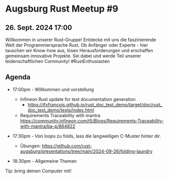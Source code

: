 # Augsburg Rust Meetup #9
## 26. Sept. 2024 17:00

Willkommen in unserer Rust-Gruppe! Entdecke mit uns die faszinierende Welt der Programmiersprache Rust. Ob Anfänger oder Experte - hier tauschen wir Know-how aus, lösen Herausforderungen und erschaffen gemeinsam innovative Projekte. Sei dabei und werde Teil unserer leidenschaftlichen Community! #RustEnthusiasten

## Agenda
- 17:00pm - Willkommen und vorstellung
    - Infineon Rust update for test documentation generation
        - https://ifxfrancois.github.io/rust_doc_test_demo/target/doc/rust_doc_test_demo/tests/index.html
    - Requirements Traceability with mantra
        https://community.infineon.com/t5/Blogs/Requirements-Traceability-with-mantra/ba-p/864822

- 17:30pm - Von loops zu folds, lass die langweiligen C-Muster hinter dir.
    - Übungen: https://github.com/rust-augsburg/presentations/tree/main/2024-09-26/folding-laundry
- 18:30pm - Allgemeine Themen

Tip: bring deinen Computer mit!